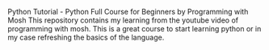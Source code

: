 
Python Tutorial - Python Full Course for Beginners by Programming with Mosh
This repository contains my learning from the youtube video of programming with mosh. This is a great course to start learning python or in my case refreshing the basics of the language.
